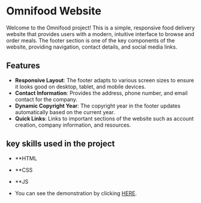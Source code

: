 # Omnifood Website

Welcome to the Omnifood project! This is a simple, responsive food delivery website that provides users with a modern, intuitive interface to browse and order meals. The footer section is one of the key components of the website, providing navigation, contact details, and social media links.


## Features
- **Responsive Layout**: The footer adapts to various screen sizes to ensure it looks good on desktop, tablet, and mobile devices.
- **Contact Information**: Provides the address, phone number, and email contact for the company.
- **Dynamic Copyright Year**: The copyright year in the footer updates automatically based on the current year.
- **Quick Links**: Links to important sections of the website such as account creation, company information, and resources.

## key skills used in the project
- **HTML
- **CSS
- **JS

- You can see the demonstration by clicking <a href="https://altamash-omnifood.netlify.app/" target="_blank">HERE</a>.
